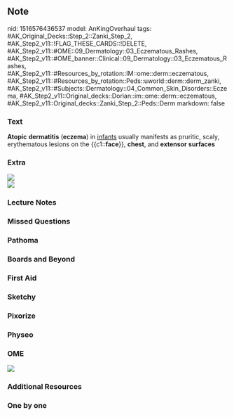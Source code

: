 ## Note
nid: 1516576436537
model: AnKingOverhaul
tags: #AK_Original_Decks::Step_2::Zanki_Step_2, #AK_Step2_v11::!FLAG_THESE_CARDS::!DELETE, #AK_Step2_v11::#OME::09_Dermatology::03_Eczematous_Rashes, #AK_Step2_v11::#OME_banner::Clinical::09_Dermatology::03_Eczematous_Rashes, #AK_Step2_v11::#Resources_by_rotation::IM::ome::derm::eczematous, #AK_Step2_v11::#Resources_by_rotation::Peds::uworld::derm::derm_zanki, #AK_Step2_v11::#Subjects::Dermatology::04_Common_Skin_Disorders::Eczema, #AK_Step2_v11::Original_decks::Dorian::im::ome::derm::eczematous, #AK_Step2_v11::Original_decks::Zanki_Step_2::Peds::Derm
markdown: false

### Text
<b>Atopic</b> <b>dermatitis</b> (<b>eczema</b>) in <u>infants</u>
usually manifests as pruritic, scaly, erythematous lesions on the
{{c1::<b>face</b>}}, <b>chest</b>, and <b>extensor</b>
<b>surfaces</b>

### Extra
<div><img src="ecz.png"></div><img src="paste-473073467785388.jpg">

### Lecture Notes


### Missed Questions


### Pathoma


### Boards and Beyond


### First Aid


### Sketchy


### Pixorize


### Physeo


### OME
<div class="ome-widget">
  <a href=
  "https://onlinemeded.org/spa/dermatology/eczematous-rashes/acquire?ref=anki">
  <img src="_OME_AnkiFlashcards_Lesson_1.png"></a>
</div>

### Additional Resources


### One by one

